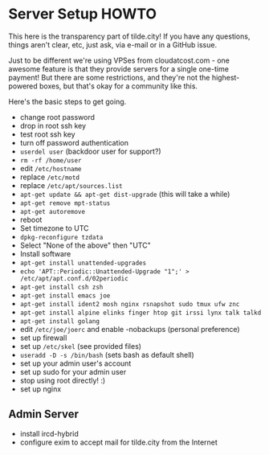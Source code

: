 Server Setup HOWTO
==================
This here is the transparency part of tilde.city!  If you have any questions,
things aren't clear, etc, just ask, via e-mail or in a GitHub issue.

Just to be different we're using VPSes from cloudatcost.com - one awesome
feature is that they provide servers for a single one-time payment!  But
there are some restrictions, and they're not the highest-powered boxes, but
that's okay for a community like this.

Here's the basic steps to get going.

* change root password
* drop in root ssh key
* test root ssh key
* turn off password authentication
* `userdel user` (backdoor user for support?)
 * `rm -rf /home/user`
* edit `/etc/hostname`
* replace `/etc/motd`
* replace `/etc/apt/sources.list`
* `apt-get update && apt-get dist-upgrade` (this will take a while)
* `apt-get remove mpt-status`
* `apt-get autoremove`
* reboot
* Set timezone to UTC
 * `dpkg-reconfigure tzdata`
 * Select "None of the above" then "UTC"
* Install software
 * `apt-get install unattended-upgrades`
 * `echo 'APT::Periodic::Unattended-Upgrade "1";' > /etc/apt/apt.conf.d/02periodic`
 * `apt-get install csh zsh`
 * `apt-get install emacs joe`
 * `apt-get install ident2 mosh nginx rsnapshot sudo tmux ufw znc`
 * `apt-get install alpine elinks finger htop git irssi lynx talk talkd`
 * `apt-get install golang`
* edit `/etc/joe/joerc` and enable -nobackups (personal preference)
* set up firewall
* set up `/etc/skel` (see provided files)
* `useradd -D -s /bin/bash` (sets bash as default shell)
* set up your admin user's account
* set up sudo for your admin user
* stop using root directly! :)
* set up nginx

Admin Server
------------
* install ircd-hybrid
* configure exim to accept mail for tilde.city from the Internet